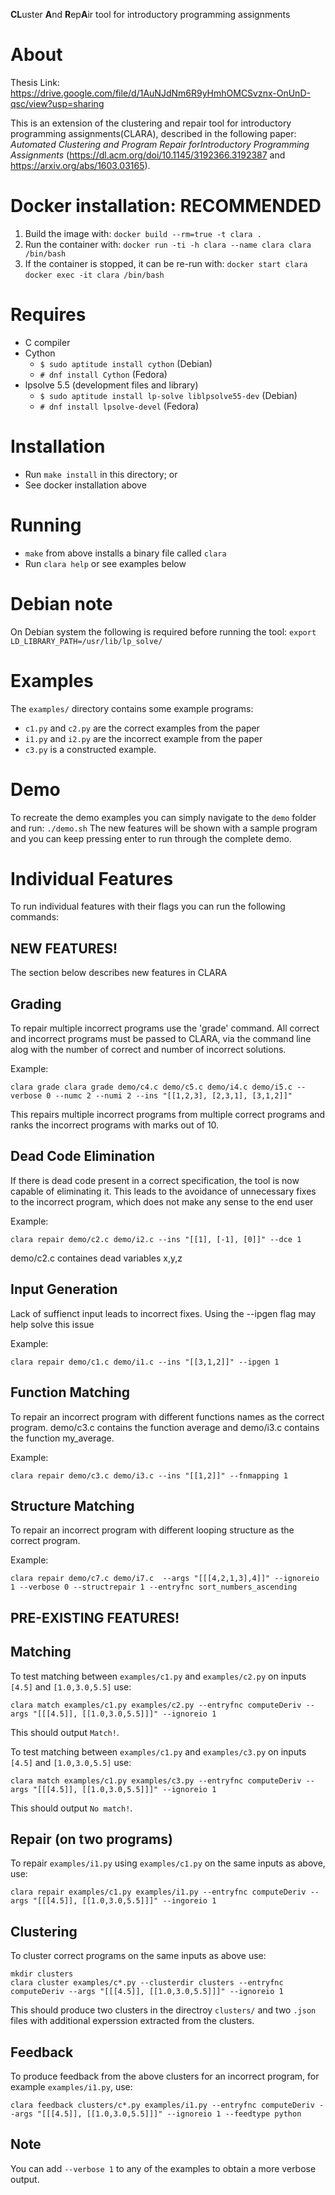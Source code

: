**CL**uster **A**nd **R**ep**A**ir tool for introductory programming assignments

About
=====
Thesis Link: https://drive.google.com/file/d/1AuNJdNm6R9yHmhOMCSvznx-OnUnD-qsc/view?usp=sharing


This is an extension of the clustering and repair tool for introductory
programming assignments(CLARA), described in the following paper:
*Automated Clustering and Program Repair forIntroductory Programming Assignments*
(https://dl.acm.org/doi/10.1145/3192366.3192387 and https://arxiv.org/abs/1603.03165).

Docker installation: RECOMMENDED
===================
1) Build the image with: `docker build --rm=true -t clara .`
2) Run the container with: `docker run -ti -h clara --name clara clara /bin/bash`
3) If the container is stopped, it can be re-run with: `docker start clara`
`docker exec -it clara /bin/bash`


Requires
========
- C compiler
- Cython
  - `$ sudo aptitude install cython` (Debian)
  - `# dnf install Cython` (Fedora)
- lpsolve 5.5 (development files and library)
  - `$ sudo aptitude install lp-solve liblpsolve55-dev` (Debian)
  - `# dnf install lpsolve-devel` (Fedora)


Installation
============
- Run `make install` in this directory; or
- See docker installation above


Running
=======
- `make` from above installs a binary file called `clara`
- Run `clara help` or see examples below


Debian note
===========

On Debian system the following is required before running the tool: `export LD_LIBRARY_PATH=/usr/lib/lp_solve/`


Examples
========

The `examples/` directory contains some example programs:
- `c1.py` and `c2.py` are the correct examples from the paper
- `i1.py` and `i2.py` are the incorrect example from the paper
- `c3.py` is a constructed example.


Demo
====

To recreate the demo examples you can simply navigate to the `demo` folder and run: `./demo.sh`
The new features will be shown with a sample program and you can keep pressing enter to run through the complete demo.


Individual Features
===================

To run individual features with their flags you can run the following commands:

NEW FEATURES!
-------------
The section below describes new features in CLARA

Grading
-------
To repair multiple incorrect programs use the 'grade' command. All correct and incorrect programs must be passed to CLARA, via the command line alog with the number of correct and number of incorrect solutions. 

Example:
```
clara grade clara grade demo/c4.c demo/c5.c demo/i4.c demo/i5.c --verbose 0 --numc 2 --numi 2 --ins "[[1,2,3], [2,3,1], [3,1,2]]"
``` 
This repairs multiple incorrect programs from multiple correct programs and ranks the incorrect programs with marks out of 10.


Dead Code Elimination
---------------------
If there is dead code present in a correct specification, the tool is now capable of eliminating it. This leads to the avoidance of unnecessary fixes to the incorrect program, which does not make any sense to the end user

Example:
```
clara repair demo/c2.c demo/i2.c --ins "[[1], [-1], [0]]" --dce 1
```

demo/c2.c containes dead variables x,y,z


Input Generation
----------------
Lack of suffienct input leads to incorrect fixes. Using the --ipgen flag may help solve this issue

Example:
```
clara repair demo/c1.c demo/i1.c --ins "[[3,1,2]]" --ipgen 1
```


Function Matching
-----------------
To repair an incorrect program with different functions names as the correct program. demo/c3.c contains the function average and demo/i3.c contains the function my_average.

Example:
```
clara repair demo/c3.c demo/i3.c --ins "[[1,2]]" --fnmapping 1
```


Structure Matching
------------------
To repair an incorrect program with different looping structure as the correct program.

Example:
```
clara repair demo/c7.c demo/i7.c  --args "[[[4,2,1,3],4]]" --ignoreio 1 --verbose 0 --structrepair 1 --entryfnc sort_numbers_ascending
```



PRE-EXISTING FEATURES!
----------------------

Matching
--------

To test matching between `examples/c1.py` and `examples/c2.py` on inputs `[4.5]` and `[1.0,3.0,5.5]` use:
```
clara match examples/c1.py examples/c2.py --entryfnc computeDeriv --args "[[[4.5]], [[1.0,3.0,5.5]]]" --ignoreio 1
```

This should output `Match!`.

To test matching between `examples/c1.py` and `examples/c3.py` on inputs `[4.5]` and `[1.0,3.0,5.5]` use:
```
clara match examples/c1.py examples/c3.py --entryfnc computeDeriv --args "[[[4.5]], [[1.0,3.0,5.5]]]" --ignoreio 1
```

This should output `No match!`.

Repair (on two programs)
------------------------

To repair `examples/i1.py` using `examples/c1.py` on the same inputs as above, use:
```
clara repair examples/c1.py examples/i1.py --entryfnc computeDeriv --args "[[[4.5]], [[1.0,3.0,5.5]]]" --ingoreio 1
```

Clustering
----------

To cluster correct programs on the same inputs as above use:
```
mkdir clusters
clara cluster examples/c*.py --clusterdir clusters --entryfnc computeDeriv --args "[[[4.5]], [[1.0,3.0,5.5]]]" --ignoreio 1
```

This should produce two clusters in the directroy `clusters/` and two `.json` files with additional experssion extracted from the clusters.

Feedback
--------

To produce feedback from the above clusters for an incorrect program, for example `examples/i1.py`, use:
```
clara feedback clusters/c*.py examples/i1.py --entryfnc computeDeriv --args "[[[4.5]], [[1.0,3.0,5.5]]]" --ignoreio 1 --feedtype python
```

Note
----

You can add `--verbose 1` to any of the examples to obtain a more verbose output.
